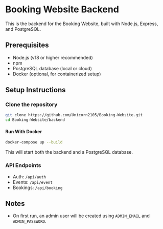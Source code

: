 # Booking Website Backend

This is the backend for the Booking Website, built with Node.js, Express, and PostgreSQL.

## Prerequisites

-   Node.js (v18 or higher recommended)
-   npm
-   PostgreSQL database (local or cloud)
-   Docker (optional, for containerized setup)

## Setup Instructions

### Clone the repository

```bash
git clone https://github.com/Unicorn2105/Booking-Website.git
cd Booking-Website/backend
```

#### Run With Docker

```bash
docker-compose up --build
```

This will start both the backend and a PostgreSQL database.

### API Endpoints

-   Auth: `/api/auth`
-   Events: `/api/event`
-   Bookings: `/api/booking`

## Notes

-   On first run, an admin user will be created using `ADMIN_EMAIL` and `ADMIN_PASSWORD`.
